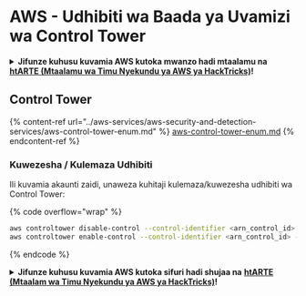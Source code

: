 # AWS - Udhibiti wa Baada ya Uvamizi wa Control Tower

<details>

<summary><strong>Jifunze kuhusu kuvamia AWS kutoka mwanzo hadi mtaalamu na</strong> <a href="https://training.hacktricks.xyz/courses/arte"><strong>htARTE (Mtaalamu wa Timu Nyekundu ya AWS ya HackTricks)</strong></a><strong>!</strong></summary>

Njia nyingine za kusaidia HackTricks:

* Ikiwa unataka kuona **kampuni yako ikitangazwa kwenye HackTricks** au **kupakua HackTricks kwa PDF** Angalia [**MIPANGO YA KUJIUNGA**](https://github.com/sponsors/carlospolop)!
* Pata [**bidhaa rasmi za PEASS & HackTricks**](https://peass.creator-spring.com)
* Gundua [**Familia ya PEASS**](https://opensea.io/collection/the-peass-family), mkusanyiko wetu wa [**NFTs**](https://opensea.io/collection/the-peass-family) ya kipekee
* **Jiunge na** 💬 [**Kikundi cha Discord**](https://discord.gg/hRep4RUj7f) au kikundi cha [**telegram**](https://t.me/peass) au **tufuate** kwenye **Twitter** 🐦 [**@hacktricks_live**](https://twitter.com/hacktricks_live)**.**
* **Shiriki mbinu zako za kuvamia kwa kuwasilisha PRs kwa** [**HackTricks**](https://github.com/carlospolop/hacktricks) na [**HackTricks Cloud**](https://github.com/carlospolop/hacktricks-cloud) repos za github.

</details>

## Control Tower

{% content-ref url="../aws-services/aws-security-and-detection-services/aws-control-tower-enum.md" %}
[aws-control-tower-enum.md](../aws-services/aws-security-and-detection-services/aws-control-tower-enum.md)
{% endcontent-ref %}

### Kuwezesha / Kulemaza Udhibiti

Ili kuvamia akaunti zaidi, unaweza kuhitaji kulemaza/kuwezesha udhibiti wa Control Tower:

{% code overflow="wrap" %}
```bash
aws controltower disable-control --control-identifier <arn_control_id> --target-identifier <arn_account>
aws controltower enable-control --control-identifier <arn_control_id> --target-identifier <arn_account>
```
{% endcode %}

<details>

<summary><strong>Jifunze kuhusu kuvamia AWS kutoka sifuri hadi shujaa na</strong> <a href="https://training.hacktricks.xyz/courses/arte"><strong>htARTE (Mtaalam wa Timu Nyekundu ya AWS ya HackTricks)</strong></a><strong>!</strong></summary>

Njia nyingine za kusaidia HackTricks:

* Ikiwa unataka kuona **kampuni yako ikitangazwa kwenye HackTricks** au **kupakua HackTricks kwa PDF** Angalia [**MIPANGO YA KUJIUNGA**](https://github.com/sponsors/carlospolop)!
* Pata [**bidhaa rasmi za PEASS & HackTricks**](https://peass.creator-spring.com)
* Gundua [**Familia ya PEASS**](https://opensea.io/collection/the-peass-family), mkusanyiko wetu wa [**NFTs**](https://opensea.io/collection/the-peass-family) ya kipekee
* **Jiunge na** 💬 [**Kikundi cha Discord**](https://discord.gg/hRep4RUj7f) au kikundi cha [**telegram**](https://t.me/peass) au **tufuate** kwenye **Twitter** 🐦 [**@hacktricks_live**](https://twitter.com/hacktricks_live)**.**
* **Shiriki mbinu zako za kuvamia kwa kuwasilisha PRs kwa** [**HackTricks**](https://github.com/carlospolop/hacktricks) na [**HackTricks Cloud**](https://github.com/carlospolop/hacktricks-cloud) repos za github.

</details>
